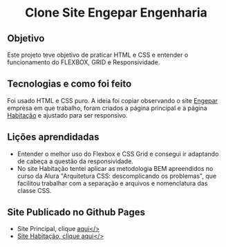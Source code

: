 <h1 align="center"> Clone Site Engepar Engenharia</h1>

## Objetivo

Este projeto teve objetivo de praticar HTML e CSS e entender o funcionamento do FLEXBOX, GRID e Responsividade.

## Tecnologias e como foi feito
Foi usado HTML e CSS puro.
A ideia foi copiar observando o site <a href="https://www.engepar.com/">Engepar</a> empresa em que trabalho, foram criados a página principal e a página <a href="https://www.habitacao.engepar.com/">Habitação</a> e ajustado para ser responsivo.

## Lições aprendidadas
- Entender o melhor uso do Flexbox e CSS Grid e consegui ir adaptando de cabeça a questão da responsividade.
- No site Habitação tentei aplicar as metodologia BEM apreendidos no curso da Alura "Arquitetura CSS: descomplicando os problemas", que facilitou trabalhar com a separação e arquivos e nomenclatura das classe CSS.

## Site Publicado no Github Pages
- Site Principal, clique <a href="https://alfredoej.github.io/site_construtora/index.html">aqui</>
- Site Habitação, clique <a href="https://alfredoej.github.io/site_construtora/habitacao/index.html">aqui</>
